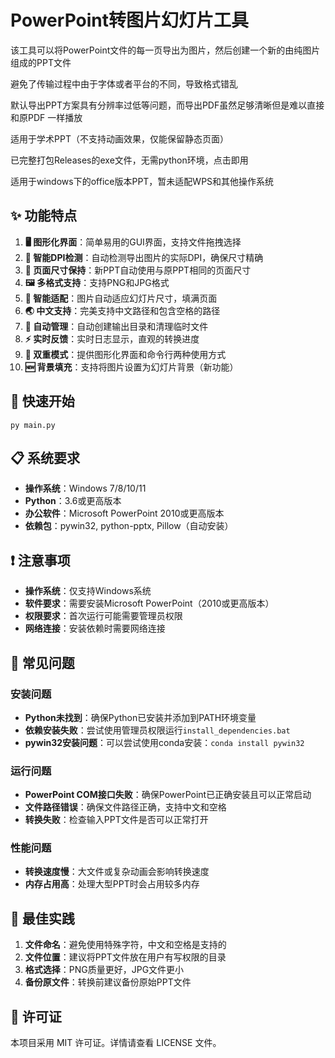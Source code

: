 # PowerPoint转图片幻灯片工具

该工具可以将PowerPoint文件的每一页导出为图片，然后创建一个新的由纯图片组成的PPT文件

避免了传输过程中由于字体或者平台的不同，导致格式错乱

默认导出PPT方案具有分辨率过低等问题，而导出PDF虽然足够清晰但是难以直接和原PDF
一样播放

适用于学术PPT（不支持动画效果，仅能保留静态页面）

已完整打包Releases的exe文件，无需python环境，点击即用

适用于windows下的office版本PPT，暂未适配WPS和其他操作系统

## ✨ 功能特点

1. **🖥️ 图形化界面**：简单易用的GUI界面，支持文件拖拽选择
2. **🎯 智能DPI检测**：自动检测导出图片的实际DPI，确保尺寸精确
3. **📐 页面尺寸保持**：新PPT自动使用与原PPT相同的页面尺寸
4. **🖼️ 多格式支持**：支持PNG和JPG格式
5. **📏 智能适配**：图片自动适应幻灯片尺寸，填满页面
6. **🌏 中文支持**：完美支持中文路径和包含空格的路径
7. **📁 自动管理**：自动创建输出目录和清理临时文件
8. **⚡ 实时反馈**：实时日志显示，直观的转换进度
9. **🔧 双重模式**：提供图形化界面和命令行两种使用方式
10. **🆕 背景填充**：支持将图片设置为幻灯片背景（新功能）

## 🚀 快速开始

```
py main.py
```

## 📋 系统要求

- **操作系统**：Windows 7/8/10/11
- **Python**：3.6或更高版本
- **办公软件**：Microsoft PowerPoint 2010或更高版本
- **依赖包**：pywin32, python-pptx, Pillow（自动安装）

## ❗ 注意事项

- **操作系统**：仅支持Windows系统
- **软件要求**：需要安装Microsoft PowerPoint（2010或更高版本）
- **权限要求**：首次运行可能需要管理员权限
- **网络连接**：安装依赖时需要网络连接

## 🐛 常见问题

### 安装问题
- **Python未找到**：确保Python已安装并添加到PATH环境变量
- **依赖安装失败**：尝试使用管理员权限运行`install_dependencies.bat`
- **pywin32安装问题**：可以尝试使用conda安装：`conda install pywin32`

### 运行问题
- **PowerPoint COM接口失败**：确保PowerPoint已正确安装且可以正常启动
- **文件路径错误**：确保文件路径正确，支持中文和空格
- **转换失败**：检查输入PPT文件是否可以正常打开

### 性能问题
- **转换速度慢**：大文件或复杂动画会影响转换速度
- **内存占用高**：处理大型PPT时会占用较多内存

## 🎯 最佳实践

1. **文件命名**：避免使用特殊字符，中文和空格是支持的
2. **文件位置**：建议将PPT文件放在用户有写权限的目录
3. **格式选择**：PNG质量更好，JPG文件更小
4. **备份原文件**：转换前建议备份原始PPT文件

## 📄 许可证

本项目采用 MIT 许可证。详情请查看 LICENSE 文件。
